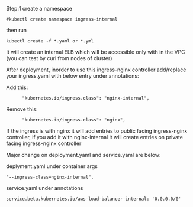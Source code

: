 Step:1
create a namespace
```
#kubectl create namespace ingress-internal
```
then run 
```
kubectl create -f *.yaml or *.yml
```
It will create an internal ELB which will be accessible only with in the VPC (you can test by curl from nodes of cluster)

After deployment, inorder to use this ingress-nginx controller add/replace your ingress.yaml with below entry under annotations:

Add this:
```
      "kubernetes.io/ingress.class": "nginx-internal",
```
Remove this: 
```
      "kubernetes.io/ingress.class": "nginx",
```      
If the ingress is with nginx it will add entries to public facing ingress-nginx controller, if you add it with nginx-internal it will create entries
on private facing ingress-nginx controller

Major change on deployment.yaml and service.yaml are below:

deplyment.yaml under container args
```
"--ingress-class=nginx-internal",
```
service.yaml under annotations
```
service.beta.kubernetes.io/aws-load-balancer-internal: '0.0.0.0/0'
```
